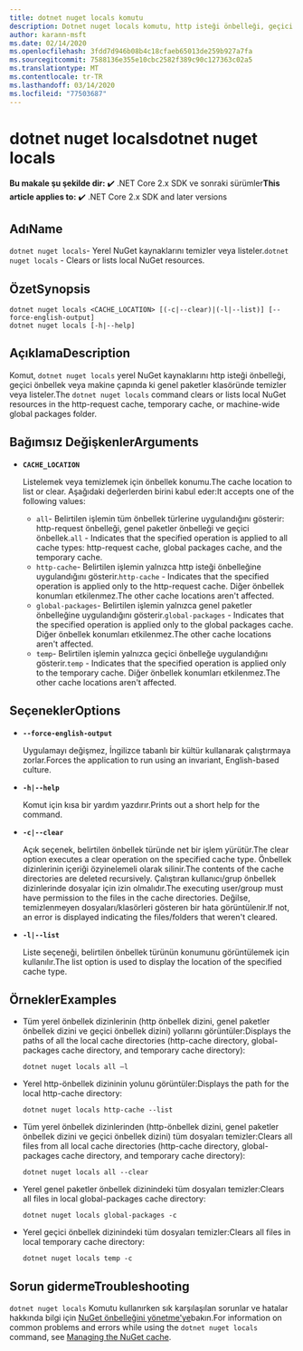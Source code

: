 ```yaml
---
title: dotnet nuget locals komutu
description: Dotnet nuget locals komutu, http isteği önbelleği, geçici önbellek veya makine çapında ki genel paketler klasörü gibi yerel NuGet kaynaklarını temizler veya listeler.
author: karann-msft
ms.date: 02/14/2020
ms.openlocfilehash: 3fdd7d946b08b4c18cfaeb65013de259b927a7fa
ms.sourcegitcommit: 7588136e355e10cbc2582f389c90c127363c02a5
ms.translationtype: MT
ms.contentlocale: tr-TR
ms.lasthandoff: 03/14/2020
ms.locfileid: "77503687"
---
```

# <a name="dotnet-nuget-locals"></a><span data-ttu-id="85d63-103">dotnet nuget locals</span><span class="sxs-lookup"><span data-stu-id="85d63-103">dotnet nuget locals</span></span>

<span data-ttu-id="85d63-104">**Bu makale şu şekilde dir:** ✔️ .NET Core 2.x SDK ve sonraki sürümler</span><span class="sxs-lookup"><span data-stu-id="85d63-104">**This article applies to:** ✔️ .NET Core 2.x SDK and later versions</span></span>

## <a name="name"></a><span data-ttu-id="85d63-105">Adı</span><span class="sxs-lookup"><span data-stu-id="85d63-105">Name</span></span>

<span data-ttu-id="85d63-106">`dotnet nuget locals`- Yerel NuGet kaynaklarını temizler veya listeler.</span><span class="sxs-lookup"><span data-stu-id="85d63-106">`dotnet nuget locals` - Clears or lists local NuGet resources.</span></span>

## <a name="synopsis"></a><span data-ttu-id="85d63-107">Özet</span><span class="sxs-lookup"><span data-stu-id="85d63-107">Synopsis</span></span>

```dotnetcli
dotnet nuget locals <CACHE_LOCATION> [(-c|--clear)|(-l|--list)] [--force-english-output]
dotnet nuget locals [-h|--help]
```

## <a name="description"></a><span data-ttu-id="85d63-108">Açıklama</span><span class="sxs-lookup"><span data-stu-id="85d63-108">Description</span></span>

<span data-ttu-id="85d63-109">Komut, `dotnet nuget locals` yerel NuGet kaynaklarını http isteği önbelleği, geçici önbellek veya makine çapında ki genel paketler klasöründe temizler veya listeler.</span><span class="sxs-lookup"><span data-stu-id="85d63-109">The `dotnet nuget locals` command clears or lists local NuGet resources in the http-request cache, temporary cache, or machine-wide global packages folder.</span></span>

## <a name="arguments"></a><span data-ttu-id="85d63-110">Bağımsız Değişkenler</span><span class="sxs-lookup"><span data-stu-id="85d63-110">Arguments</span></span>

- **`CACHE_LOCATION`**

  <span data-ttu-id="85d63-111">Listelemek veya temizlemek için önbellek konumu.</span><span class="sxs-lookup"><span data-stu-id="85d63-111">The cache location to list or clear.</span></span> <span data-ttu-id="85d63-112">Aşağıdaki değerlerden birini kabul eder:</span><span class="sxs-lookup"><span data-stu-id="85d63-112">It accepts one of the following values:</span></span>

  * <span data-ttu-id="85d63-113">`all`- Belirtilen işlemin tüm önbellek türlerine uygulandığını gösterir: http-request önbelleği, genel paketler önbelleği ve geçici önbellek.</span><span class="sxs-lookup"><span data-stu-id="85d63-113">`all` - Indicates that the specified operation is applied to all cache types: http-request cache, global packages cache, and the temporary cache.</span></span>
  * <span data-ttu-id="85d63-114">`http-cache`- Belirtilen işlemin yalnızca http isteği önbelleğine uygulandığını gösterir.</span><span class="sxs-lookup"><span data-stu-id="85d63-114">`http-cache` - Indicates that the specified operation is applied only to the http-request cache.</span></span> <span data-ttu-id="85d63-115">Diğer önbellek konumları etkilenmez.</span><span class="sxs-lookup"><span data-stu-id="85d63-115">The other cache locations aren't affected.</span></span>
  * <span data-ttu-id="85d63-116">`global-packages`- Belirtilen işlemin yalnızca genel paketler önbelleğine uygulandığını gösterir.</span><span class="sxs-lookup"><span data-stu-id="85d63-116">`global-packages` - Indicates that the specified operation is applied only to the global packages cache.</span></span> <span data-ttu-id="85d63-117">Diğer önbellek konumları etkilenmez.</span><span class="sxs-lookup"><span data-stu-id="85d63-117">The other cache locations aren't affected.</span></span>
  * <span data-ttu-id="85d63-118">`temp`- Belirtilen işlemin yalnızca geçici önbelleğe uygulandığını gösterir.</span><span class="sxs-lookup"><span data-stu-id="85d63-118">`temp` - Indicates that the specified operation is applied only to the temporary cache.</span></span> <span data-ttu-id="85d63-119">Diğer önbellek konumları etkilenmez.</span><span class="sxs-lookup"><span data-stu-id="85d63-119">The other cache locations aren't affected.</span></span>

## <a name="options"></a><span data-ttu-id="85d63-120">Seçenekler</span><span class="sxs-lookup"><span data-stu-id="85d63-120">Options</span></span>

- **`--force-english-output`**

  <span data-ttu-id="85d63-121">Uygulamayı değişmez, İngilizce tabanlı bir kültür kullanarak çalıştırmaya zorlar.</span><span class="sxs-lookup"><span data-stu-id="85d63-121">Forces the application to run using an invariant, English-based culture.</span></span>

- **`-h|--help`**

  <span data-ttu-id="85d63-122">Komut için kısa bir yardım yazdırır.</span><span class="sxs-lookup"><span data-stu-id="85d63-122">Prints out a short help for the command.</span></span>

- **`-c|--clear`**

  <span data-ttu-id="85d63-123">Açık seçenek, belirtilen önbellek türünde net bir işlem yürütür.</span><span class="sxs-lookup"><span data-stu-id="85d63-123">The clear option executes a clear operation on the specified cache type.</span></span> <span data-ttu-id="85d63-124">Önbellek dizinlerinin içeriği özyinelemeli olarak silinir.</span><span class="sxs-lookup"><span data-stu-id="85d63-124">The contents of the cache directories are deleted recursively.</span></span> <span data-ttu-id="85d63-125">Çalıştıran kullanıcı/grup önbellek dizinlerinde dosyalar için izin olmalıdır.</span><span class="sxs-lookup"><span data-stu-id="85d63-125">The executing user/group must have permission to the files in the cache directories.</span></span> <span data-ttu-id="85d63-126">Değilse, temizlenmeyen dosyaları/klasörleri gösteren bir hata görüntülenir.</span><span class="sxs-lookup"><span data-stu-id="85d63-126">If not, an error is displayed indicating the files/folders that weren't cleared.</span></span>

- **`-l|--list`**

  <span data-ttu-id="85d63-127">Liste seçeneği, belirtilen önbellek türünün konumunu görüntülemek için kullanılır.</span><span class="sxs-lookup"><span data-stu-id="85d63-127">The list option is used to display the location of the specified cache type.</span></span>

## <a name="examples"></a><span data-ttu-id="85d63-128">Örnekler</span><span class="sxs-lookup"><span data-stu-id="85d63-128">Examples</span></span>

- <span data-ttu-id="85d63-129">Tüm yerel önbellek dizinlerinin (http önbellek dizini, genel paketler önbellek dizini ve geçici önbellek dizini) yollarını görüntüler:</span><span class="sxs-lookup"><span data-stu-id="85d63-129">Displays the paths of all the local cache directories (http-cache directory, global-packages cache directory, and temporary cache directory):</span></span>

  ```dotnetcli
  dotnet nuget locals all –l
  ```

- <span data-ttu-id="85d63-130">Yerel http-önbellek dizininin yolunu görüntüler:</span><span class="sxs-lookup"><span data-stu-id="85d63-130">Displays the path for the local http-cache directory:</span></span>

  ```dotnetcli
  dotnet nuget locals http-cache --list
  ```

- <span data-ttu-id="85d63-131">Tüm yerel önbellek dizinlerinden (http-önbellek dizini, genel paketler önbellek dizini ve geçici önbellek dizini) tüm dosyaları temizler:</span><span class="sxs-lookup"><span data-stu-id="85d63-131">Clears all files from all local cache directories (http-cache directory, global-packages cache directory, and temporary cache directory):</span></span>

  ```dotnetcli
  dotnet nuget locals all --clear
  ```

- <span data-ttu-id="85d63-132">Yerel genel paketler önbellek dizinindeki tüm dosyaları temizler:</span><span class="sxs-lookup"><span data-stu-id="85d63-132">Clears all files in local global-packages cache directory:</span></span>

  ```dotnetcli
  dotnet nuget locals global-packages -c
  ```

- <span data-ttu-id="85d63-133">Yerel geçici önbellek dizinindeki tüm dosyaları temizler:</span><span class="sxs-lookup"><span data-stu-id="85d63-133">Clears all files in local temporary cache directory:</span></span>

  ```dotnetcli
  dotnet nuget locals temp -c
  ```

## <a name="troubleshooting"></a><span data-ttu-id="85d63-134">Sorun giderme</span><span class="sxs-lookup"><span data-stu-id="85d63-134">Troubleshooting</span></span>

<span data-ttu-id="85d63-135">`dotnet nuget locals` Komutu kullanırken sık karşılaşılan sorunlar ve hatalar hakkında bilgi için [NuGet önbelleğini yönetme'ye](/nuget/consume-packages/managing-the-nuget-cache)bakın.</span><span class="sxs-lookup"><span data-stu-id="85d63-135">For information on common problems and errors while using the `dotnet nuget locals` command, see [Managing the NuGet cache](/nuget/consume-packages/managing-the-nuget-cache).</span></span>
